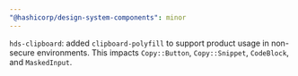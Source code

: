 ```yaml
---
"@hashicorp/design-system-components": minor
---
```


`hds-clipboard`: added `clipboard-polyfill` to support product usage in non-secure environments. This impacts `Copy::Button`, `Copy::Snippet`, `CodeBlock`, and `MaskedInput`.

